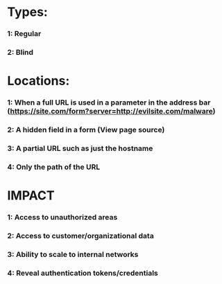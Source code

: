 # Types:

### 1: Regular

### 2: Blind

# Locations:

### 1: When a full URL is used in a parameter in the address bar (https://site.com/form?server=http://evilsite.com/malware)

### 2: A hidden field in a form (View page source)

### 3: A partial URL such as just the hostname

### 4: Only the path of the URL

# IMPACT

### 1: Access to unauthorized areas

### 2: Access to customer/organizational data

### 3: Ability to scale to internal networks

### 4: Reveal authentication tokens/credentials
